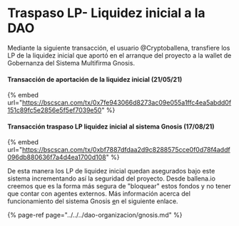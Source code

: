 # Traspaso LP- Liquidez inicial a la DAO

Mediante la siguiente transacción, el usuario @Cryptoballena, transfiere los LP de la liquidez inicial que aportó en el arranque del proyecto a la wallet de Gobernanza del Sistema Multifirma Gnosis. 



#### Transacción de aportación de la liquidez inicial \(21/05/21\)

{% embed url="https://bscscan.com/tx/0x7fe943066d8273ac09e055a1ffc4ea5abdd0f151c89fc5e2856e5f5ef7039e50" %}

#### Transacción traspaso LP liquidez inicial al sistema Gnosis \(17/08/21\)

{% embed url="https://bscscan.com/tx/0xbf7887dfdaa2d9c8288575cce0f0d78f4addf096db880636f7a4d4ea1700d108" %}



De esta manera los LP de liquidez inicial quedan asegurados bajo este sistema incrementando así la seguridad del proyecto. Desde ballena.io creemos que es la forma más segura de "bloquear" estos fondos y no tener que contar con agentes externos. Más información acerca del funcionamiento del sistema Gnosis [e](../../../dao-organizacion/gnosis.md)n el siguiente enlace.



{% page-ref page="../../../dao-organizacion/gnosis.md" %}





